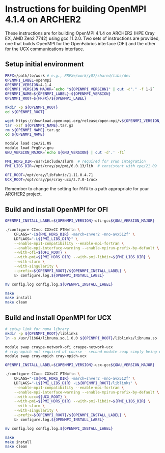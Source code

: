 Instructions for building OpenMPI 4.1.4 on ARCHER2
==================================================

These instructions are for building OpenMPI 4.1.4 on ARCHER2 (HPE Cray EX, AMD Zen2 7742) using gcc 11.2.0.
Two sets of instructions are provided, one that builds OpenMPI for the OpenFabrics interface (OFI) and the
other for the UCX communications interface.


Setup initial environment
-------------------------

```bash
PRFX=/path/to/work # e.g., PRFX=/work/y07/shared/libs/dev
OPENMPI_LABEL=openmpi
OPENMPI_VERSION=4.1.4
OPENMPI_VERSION_MAJOR=`echo "${OPENMPI_VERSION}" | cut -d"." -f 1-2`
OPENMPI_NAME=${OPENMPI_LABEL}-${OPENMPI_VERSION}
OPENMPI_ROOT=${PRFX}/${OPENMPI_LABEL}

mkdir -p ${OPENMPI_ROOT}
cd ${OPENMPI_ROOT}

wget https://download.open-mpi.org/release/open-mpi/v${OPENMPI_VERSION_MAJOR}/${OPENMPI_NAME}.tar.gz
tar -xzf ${OPENMPI_NAME}.tar.gz
rm ${OPENMPI_NAME}.tar.gz
cd ${OPENMPI_NAME}

module load cpe/21.09
module load PrgEnv-gnu
GNU_VERSION_MAJOR=`echo ${GNU_VERSION} | cut -d'.' -f1`

PMI_HDRS_DIR=/usr/include/slurm  # required for srun integration
PMI_LIBS_DIR=/opt/cray/pe/pmi/6.0.13/lib  # consistent with cpe/21.09

OFI_ROOT=/opt/cray/libfabric/1.11.0.4.71
UCX_ROOT=/opt/cray/pe/cray-ucx/2.7.0-1/ucx
```

Remember to change the setting for `PRFX` to a path appropriate for your ARCHER2 project.


Build and install OpenMPI for OFI
---------------------------------

```bash
OPENMPI_INSTALL_LABEL=${OPENMPI_VERSION}-ofi-gcc${GNU_VERSION_MAJOR}

./configure CC=cc CXX=CC FTN=ftn \
    CFLAGS="-I${PMI_HDRS_DIR} -march=znver2 -mno-avx512f" \
    LDFLAGS="-L${PMI_LIBS_DIR}" \
    --enable-mpi1-compatibility --enable-mpi-fortran \
    --enable-mpi-interface-warning --enable-mpirun-prefix-by-default \
    --with-ofi=${OFI_ROOT} \
    --with-pmi=${PMI_HDRS_DIR} --with-pmi-libdir=${PMI_LIBS_DIR} \
    --with-slurm \
    --with-singularity \
    --prefix=${OPENMPI_ROOT}/${OPENMPI_INSTALL_LABEL} \
    &> configure.log.${OPENMPI_INSTALL_LABEL}

mv config.log config.log.${OPENMPI_INSTALL_LABEL}

make
make install
make clean
```


Build and install OpenMPI for UCX
---------------------------------

```bash
# setup link for numa library
mkdir -p ${OPENMPI_ROOT}/liblinks
ln -s /usr/lib64/libnuma.so.1.0.0 ${OPENMPI_ROOT}/liblinks/libnuma.so

module swap craype-network-ofi craype-network-ucx
# cray-mpich not required of course - second module swap simply being done for consistency
module swap cray-mpich cray-mpich-ucx

OPENMPI_INSTALL_LABEL=${OPENMPI_VERSION}-ucx-gcc${GNU_VERSION_MAJOR}

./configure CC=cc CXX=CC FTN=ftn \
    CFLAGS="-I${PMI_HDRS_DIR} -march=znver2 -mno-avx512f" \
    LDFLAGS="-L${PMI_LIBS_DIR} -L${OPENMPI_ROOT}/liblinks" \
    --enable-mpi1-compatibility --enable-mpi-fortran \
    --enable-mpi-interface-warning --enable-mpirun-prefix-by-default \
    --with-ucx=${UCX_ROOT} \
    --with-pmi=${PMI_HDRS_DIR} --with-pmi-libdir=${PMI_LIBS_DIR} \
    --with-slurm \
    --with-singularity \
    --prefix=${OPENMPI_ROOT}/${OPENMPI_INSTALL_LABEL} \
    &> configure.log.${OPENMPI_INSTALL_LABEL}

mv config.log config.log.${OPENMPI_INSTALL_LABEL}

make
make install
make clean
```
